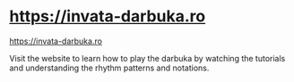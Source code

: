 # https://invata-darbuka.ro
https://invata-darbuka.ro

Visit the website to learn how to play the darbuka by watching the tutorials and understanding the rhythm patterns and notations.
